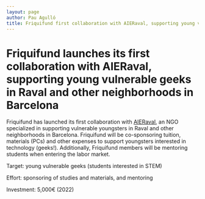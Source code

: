 ```yaml
---
layout: page
author: Pau Agulló
title: Friquifund first collaboration with AIERaval, supporting young vulnerable geeks
---
```


# Friquifund launches its first collaboration with AIERaval, supporting young vulnerable geeks in Raval and other neighborhoods in Barcelona

Friquifund has launched its first collaboration with <a href="https://www.aeiraval.org" target="_blank">AIERaval</a>, an NGO specialized in supporting
vulnerable youngsters in Raval and other neighborhoods in Barcelona. Friquifund will be co-sponsoring
tuition, materials (PCs) and other expenses to support youngsters interested in technology (geeks!).
Additionally, Friquifund members will be mentoring students when entering the labor market.

Target: young vulnerable geeks (students interested in STEM)

Effort: sponsoring of studies and materials, and mentoring

Investment: 5,000€ (2022)
